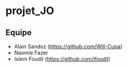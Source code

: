 # projet_JO

## Equipe
- Alain Sandoz (https://github.com/Will-Cupa)
- Naomie Fazer
- Islem Foudil (https://github.com/ifoudil)
